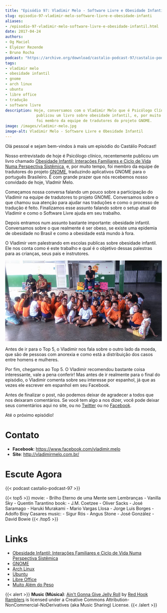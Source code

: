 ```yaml
---
title: "Episódio 97: Vladimir Melo - Software Livre e Obesidade Infantil"
slug: episodio-97-vladimir-melo-software-livre-e-obesidade-infanti
aliases:
- /episodio-97-vladimir-melo-software-livre-e-obesidade-infantil.html
date: 2017-04-24
authors:
- Og Maciel
- Elyézer Rezende
- Bruno Rocha
podcast: "https://archive.org/download/castalio-podcast-97/castalio-podcast-97.mp3"
tags:
- vladimir melo
- obesidade infantil
- gnome
- arch linux
- ubuntu
- libre office
- tradução
- software livre
description: Hoje, conversamos com o Vladimir Melo que é Psicólogo Clínico,
              publicou um livro sobre obesidade infantil, e, por muito tempo,
              foi membro da equipe de tradutores do projeto GNOME.
image: /images/vladimir-melo.jpg
image-alt: Vladimir Melo - Software Livre e Obesidade Infantil
---
```


Olá pessoal e sejam bem-vindos à mais um episódio do Castálio Podcast!

Nosso entrevistado de hoje é Psicólogo clínico, recentemente publicou um livro
chamado [Obesidade Infantil: Interações Familiares e Ciclo de Vida Numa
Perspectiva
Sistêmica](http://www.editoraappris.com.br/produto/e-book-obesidade-infantil-interacoes-familiares-e-ciclo-de-vida-numa-perspectiva-sistemica),
e, por muito tempo, foi membro da equipe de tradutores do projeto
[GNOME](https://www.gnome.org/), traduzindo aplicativos GNOME para o português
Brasileiro. É com grande prazer que nós recebemos nosso convidado de hoje,
Vladmir Melo.

Começamos nossa conversa falando um pouco sobre a participação do Vladimir na
equipe de tradutores to projeto GNOME. Conversamos sobre o que chamou sua
atenção para ajudar nas traduções e como o processo de tradução é feito.
Finalizamos esse assunto falando sobre o setup atual do Vladimir e como o
Software Livre ajuda em seu trabalho.

Depois entramos num assunto bastante importante: obesidade infantil.
Conversamos sobre o que realmente é ser obeso, se existe uma epidemia de
obesidade no Brasil e como a obesidade está mundo à fora.

O Vladimir vem palestrando em escolas publicas sobre obesidade infantil. Ele
nos conta como é este trabalho e qual é o objetivo dessas palestras para as
crianças, seus pais e instrutores.

<div class="clearfix"></div>

![](/images/vladimir-melo-palestra.jpg)

Antes de ir para o Top 5, o Vladimir nos fala sobre o outro lado da moeda, que
são de pessoas com anorexia e como está a distribuição dos casos entre homens e
mulheres.

Por fim, chegamos ao Top 5. O Vladimir recomendou bastante coisa interessante,
vale a pena conferir! Mas antes de ir realmente para o final do episódio, o
Vladimir comenta sobre seu interesse por espanhol, já que as vezes ele escrever
em espanhol em seu Facebook.

Antes de finalizar o post, não podemos deixar de agradecer a todos que nos
deixaram comentários. Se você tem algo a nos dizer, você pode deixar seus
comentários aqui no site, ou no [Twitter](https://twitter.com/castaliopod) ou
no [Facebook](https://www.facebook.com/castaliopod).

Até o próximo episódio!

# Contato

- **Facebook**: <https://www.facebook.com/vladimir.melo>
- **Site**: <http://vladimirmelo.com.br/>

# Escute Agora

{{< podcast castalio-podcast-97 >}}

{{< top5 >}}
movie:
    - Brilho Eterno de uma Mente sem Lembranças
    - Vanilla Sky
    - Quentin Tarantino
book:
    - J.M. Coetzee
    - Oliver Sacks
    - José Saramago
    - Haruki Murakami
    - Mario Vargas Llosa
    - Jorge Luis Borges
    - Adolfo Bioy Casares
music:
    - Sigur Rós
    - Angus Stone
    - José González
    - David Bowie
{{< /top5 >}}

# Links

- [Obesidade Infantil: Interações Familiares e Ciclo de Vida Numa
    Perspectiva Sistêmica](http://www.editoraappris.com.br/produto/e-book-obesidade-infantil-interacoes-familiares-e-ciclo-de-vida-numa-perspectiva-sistemica)
- [GNOME](https://www.gnome.org/)
- [Arch Linux](https://www.archlinux.org/)
- [Ubuntu](https://www.ubuntu.com/)
- [Libre Office](https://www.libreoffice.org/)
- [Muito Além do Peso](https://www.youtube.com/watch?v=8UGe5GiHCT4)

{{< alert >}}
**Music (Música)**: [Ain\'t Gonna Give Jelly
Roll](http://freemusicarchive.org/music/Red_Hook_Ramblers/Live__WFMU_on_Antique_Phonograph_Music_Program_with_MAC_Feb_8_2011/Red_Hook_Ramblers_-_12_-_Aint_Gonna_Give_Jelly_Roll)
by [Red Hook Ramblers](http://www.redhookramblers.com/) is licensed under a
Creative Commons Attribution-NonCommercial-NoDerivatives (aka Music Sharing)
License.
{{< /alert >}}
